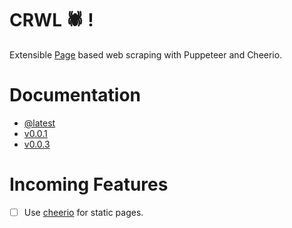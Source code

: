 # CRWL 🕷️ !

Extensible [Page](#class:-page) based web scraping with Puppeteer and Cheerio.

# Documentation

- [@latest](./docs/v0.0.3-api.md)
- [v0.0.1](./docs/v0.0.1-api.md)
- [v0.0.3](./docs/v0.0.3-api.md)

# Incoming Features

- [ ] Use [cheerio](https://www.npmjs.com/package/cheerio) for static pages.
